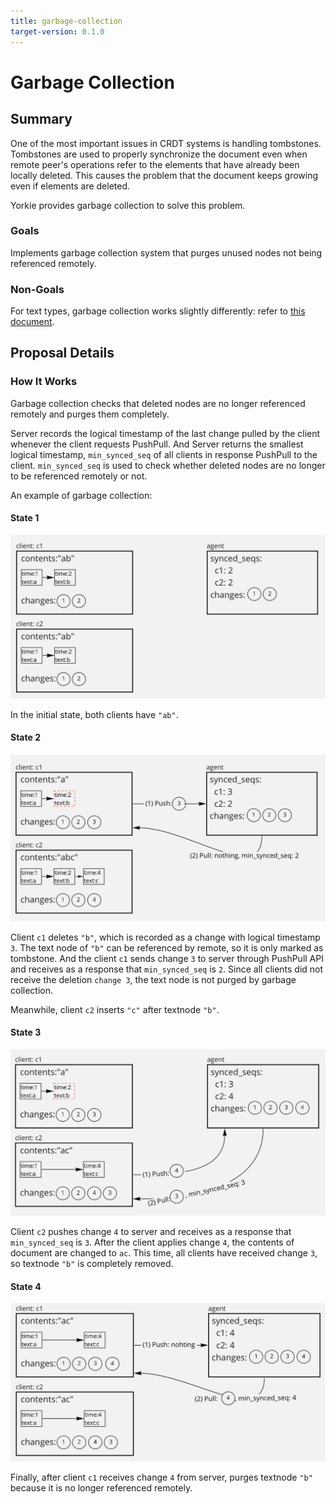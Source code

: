 ```yaml
---
title: garbage-collection
target-version: 0.1.0
---
```


# Garbage Collection

## Summary

One of the most important issues in CRDT systems is handling tombstones. Tombstones are used to properly synchronize the document even when remote peer's operations refer to the elements that have already been locally deleted. This causes the problem that the document keeps growing even if elements are deleted.

Yorkie provides garbage collection to solve this problem.

### Goals

Implements garbage collection system that purges unused nodes not being referenced remotely. 

### Non-Goals

For text types, garbage collection works slightly differently: refer to [this document](gc-for-text-type.md).

## Proposal Details

### How It Works

Garbage collection checks that deleted nodes are no longer referenced remotely and purges them completely.

Server records the logical timestamp of the last change pulled by the client whenever the client requests PushPull. And Server returns the smallest logical timestamp, `min_synced_seq` of all clients in response PushPull to the client. `min_synced_seq` is used to check whether deleted nodes are no longer to be referenced remotely or not.

An example of garbage collection:

#### State 1

![garbage-collection-1](media/garbage-collection-1.png)

In the initial state, both clients have `"ab"`.

#### State 2

![garbage-collection-2](media/garbage-collection-2.png)

Client `c1` deletes `"b"`, which is recorded as a change with logical timestamp `3`. The text node of `"b"` can be referenced by remote, so it is only marked as tombstone. And the client `c1` sends change `3` to server through PushPull API and receives as a response that `min_synced_seq` is `2`. Since all clients did not receive the deletion `change 3`, the text node is not purged by garbage collection.

Meanwhile, client `c2` inserts `"c"` after textnode `"b"`.

#### State 3

![garbage-collection-3](media/garbage-collection-3.png)

Client `c2` pushes change `4` to server and receives as a response that `min_synced_seq` is `3`. After the client applies change `4`, the contents of document are changed to `ac`. This time, all clients have received change `3`, so textnode `"b"` is completely removed.

#### State 4

![garbage-collection-4](media/garbage-collection-4.png)

Finally, after client `c1` receives change `4` from server, purges textnode `"b"` because it is no longer referenced remotely.

